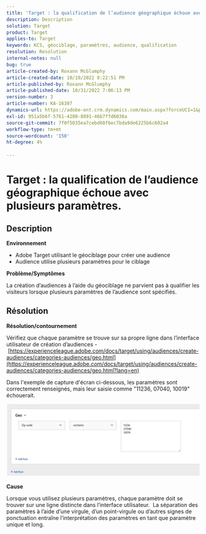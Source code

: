 ```yaml
---
title: 'Target : la qualification de l’audience géographique échoue avec plusieurs paramètres.'
description: Description
solution: Target
product: Target
applies-to: Target
keywords: KCS, géociblage, paramètres, audience, qualification
resolution: Resolution
internal-notes: null
bug: true
article-created-by: Roxann McGlumphy
article-created-date: 10/19/2022 8:22:51 PM
article-published-by: Roxann McGlumphy
article-published-date: 10/31/2022 7:06:13 PM
version-number: 3
article-number: KA-16307
dynamics-url: https://adobe-ent.crm.dynamics.com/main.aspx?forceUCI=1&pagetype=entityrecord&etn=knowledgearticle&id=1c1274c8-eb4f-ed11-bba2-00224808679b
exl-id: 951a5b6f-5761-4280-8891-46b7ffd6036a
source-git-commit: 7f0f5035ea7cebd60f6ec7bda9de6225b6c602a4
workflow-type: tm+mt
source-wordcount: '150'
ht-degree: 4%

---
```


# Target : la qualification de l’audience géographique échoue avec plusieurs paramètres.

## Description


<b>Environnement</b>

- Adobe Target utilisant le géociblage pour créer une audience
- Audience utilise plusieurs paramètres pour le ciblage


<b>Problème/Symptômes</b>

La création d’audiences à l’aide du géociblage ne parvient pas à qualifier les visiteurs lorsque plusieurs paramètres de l’audience sont spécifiés.




## Résolution


<b>Résolution/contournement</b>

Vérifiez que chaque paramètre se trouve sur sa propre ligne dans l’interface utilisateur de création d’audiences - [https://experienceleague.adobe.com/docs/target/using/audiences/create-audiences/categories-audiences/geo.html](https://experienceleague.adobe.com/docs/target/using/audiences/create-audiences/categories-audiences/geo.html?lang=en)

Dans l&#39;exemple de capture d&#39;écran ci-dessous, les paramètres sont correctement renseignés, mais leur saisie comme &quot;11236, 07040, 10019&quot; échouerait.

![](assets/e6a271f9-4e59-ed11-9561-6045bd006e5a.png)

<b>Cause</b>

Lorsque vous utilisez plusieurs paramètres, chaque paramètre doit se trouver sur une ligne distincte dans l’interface utilisateur.  La séparation des paramètres à l’aide d’une virgule, d’un point-virgule ou d’autres signes de ponctuation entraîne l’interprétation des paramètres en tant que paramètre unique et long.
